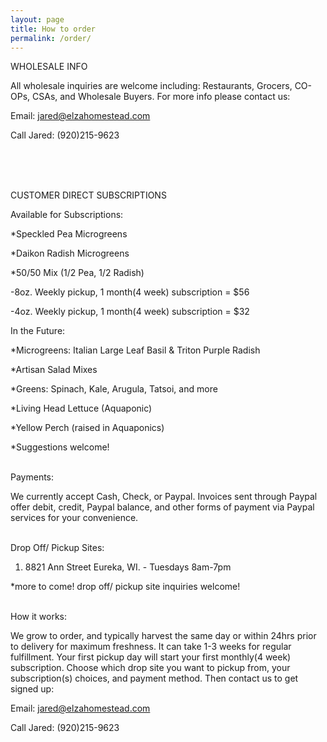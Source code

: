 ```yaml
---
layout: page
title: How to order
permalink: /order/
---
```


WHOLESALE INFO

All wholesale inquiries are welcome including: Restaurants, Grocers, CO-OPs, CSAs, and Wholesale Buyers. 
For more info please contact us:

Email: jared@elzahomestead.com

Call Jared: (920)215-9623


<br><br><br>

CUSTOMER DIRECT SUBSCRIPTIONS

Available for Subscriptions:

*Speckled Pea Microgreens

*Daikon Radish Microgreens

*50/50 Mix (1/2 Pea, 1/2 Radish)

-8oz. Weekly pickup, 1 month(4 week) subscription = $56	

-4oz. Weekly pickup, 1 month(4 week) subscription = $32
 

In the Future:

*Microgreens: Italian Large Leaf Basil & Triton Purple Radish

*Artisan Salad Mixes

*Greens: Spinach, Kale, Arugula, Tatsoi, and more

*Living Head Lettuce  (Aquaponic)

*Yellow Perch (raised in Aquaponics) 

*Suggestions welcome!

<br>
Payments:

We currently accept Cash, Check, or Paypal. Invoices sent through Paypal offer debit, credit, Paypal balance, and other forms of payment via Paypal services for your convenience. 

<br>
Drop Off/ Pickup Sites:

1. 8821 Ann Street Eureka, WI. - Tuesdays 8am-7pm

*more to come! drop off/ pickup site inquiries welcome!

<br>
How it works:

We grow to order, and typically harvest the same day or within 24hrs prior to delivery for maximum freshness. It can take 1-3 weeks for regular fulfillment. Your first pickup day will start your first monthly(4 week) subscription. Choose which drop site you want to pickup from, your subscription(s) choices, and payment method. Then contact us to get signed up: 

Email: jared@elzahomestead.com

Call Jared: (920)215-9623










